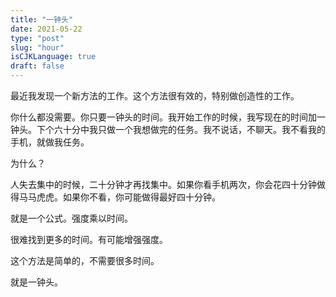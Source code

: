 ```yaml
---
title: "一钟头"
date: 2021-05-22
type: "post"
slug: "hour"
isCJKLanguage: true
draft: false
---
```


最近我发现一个新方法的工作。这个方法很有效的，特别做创造性的工作。

你什么都没需要。你只要一钟头的时间。我开始工作的时候，我写现在的时间加一钟头。下个六十分中我只做一个我想做完的任务。我不说话，不聊天。我不看我的手机，就做我任务。

为什么？

人失去集中的时候，二十分钟才再找集中。如果你看手机两次，你会花四十分钟做得马马虎虎。如果你不看，你可能做得最好四十分钟。

就是一个公式。强度乘以时间。

很难找到更多的时间。有可能增强强度。

这个方法是简单的，不需要很多时间。

就是一钟头。
